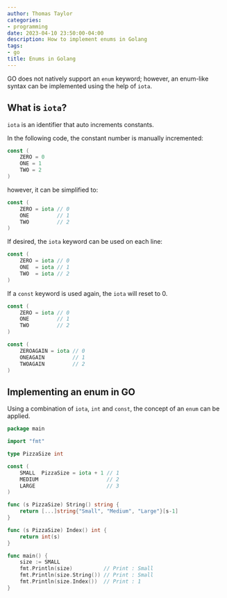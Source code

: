 ```yaml
---
author: Thomas Taylor
categories:
- programming
date: 2023-04-10 23:50:00-04:00
description: How to implement enums in Golang
tags:
- go
title: Enums in Golang
---
```


GO does not natively support an `enum` keyword; however, an enum-like syntax can be implemented using the help of `iota`.

## What is `iota`?

`iota` is an identifier that auto increments constants.

In the following code, the constant number is manually incremented:

```go
const (
    ZERO = 0
    ONE = 1
    TWO = 2
)
```

however, it can be simplified to:

```go
const (
	ZERO = iota // 0
	ONE         // 1
	TWO         // 2
)
```

If desired, the `iota` keyword can be used on each line:

```go
const (
	ZERO = iota // 0
	ONE  = iota // 1
	TWO  = iota // 2
)
```

If a `const` keyword is used again, the `iota` will reset to 0.

```go
const (
	ZERO = iota // 0
	ONE         // 1
	TWO         // 2
)

const (
	ZEROAGAIN = iota // 0
	ONEAGAIN         // 1
	TWOAGAIN         // 2
)
```

## Implementing an enum in GO

Using a combination of `iota`, `int` and `const`, the concept of an `enum` can be applied.

```go
package main

import "fmt"

type PizzaSize int

const (
	SMALL  PizzaSize = iota + 1 // 1
	MEDIUM                      // 2
	LARGE                       // 3
)

func (s PizzaSize) String() string {
	return [...]string{"Small", "Medium", "Large"}[s-1]
}

func (s PizzaSize) Index() int {
	return int(s)
}

func main() {
	size := SMALL
	fmt.Println(size)          // Print : Small
	fmt.Println(size.String()) // Print : Small
	fmt.Println(size.Index())  // Print : 1
}
```